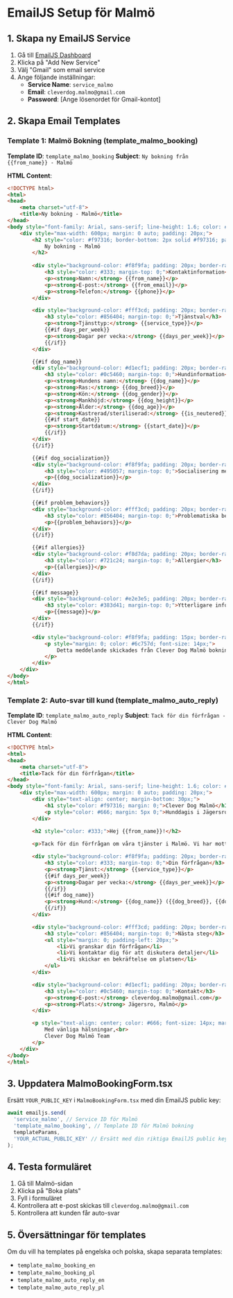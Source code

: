 # EmailJS Setup för Malmö

## 1. Skapa ny EmailJS Service

1. Gå till [EmailJS Dashboard](https://dashboard.emailjs.com/)
2. Klicka på "Add New Service"
3. Välj "Gmail" som email service
4. Ange följande inställningar:
   - **Service Name**: `service_malmo`
   - **Email**: `cleverdog.malmo@gmail.com`
   - **Password**: [Ange lösenordet för Gmail-kontot]

## 2. Skapa Email Templates

### Template 1: Malmö Bokning (template_malmo_booking)

**Template ID**: `template_malmo_booking`
**Subject**: `Ny bokning från {{from_name}} - Malmö`

**HTML Content**:
```html
<!DOCTYPE html>
<html>
<head>
    <meta charset="utf-8">
    <title>Ny bokning - Malmö</title>
</head>
<body style="font-family: Arial, sans-serif; line-height: 1.6; color: #333;">
    <div style="max-width: 600px; margin: 0 auto; padding: 20px;">
        <h2 style="color: #f97316; border-bottom: 2px solid #f97316; padding-bottom: 10px;">
            Ny bokning - Malmö
        </h2>
        
        <div style="background-color: #f8f9fa; padding: 20px; border-radius: 8px; margin: 20px 0;">
            <h3 style="color: #333; margin-top: 0;">Kontaktinformation</h3>
            <p><strong>Namn:</strong> {{from_name}}</p>
            <p><strong>E-post:</strong> {{from_email}}</p>
            <p><strong>Telefon:</strong> {{phone}}</p>
        </div>

        <div style="background-color: #fff3cd; padding: 20px; border-radius: 8px; margin: 20px 0;">
            <h3 style="color: #856404; margin-top: 0;">Tjänstval</h3>
            <p><strong>Tjänsttyp:</strong> {{service_type}}</p>
            {{#if days_per_week}}
            <p><strong>Dagar per vecka:</strong> {{days_per_week}}</p>
            {{/if}}
        </div>

        {{#if dog_name}}
        <div style="background-color: #d1ecf1; padding: 20px; border-radius: 8px; margin: 20px 0;">
            <h3 style="color: #0c5460; margin-top: 0;">Hundinformation</h3>
            <p><strong>Hundens namn:</strong> {{dog_name}}</p>
            <p><strong>Ras:</strong> {{dog_breed}}</p>
            <p><strong>Kön:</strong> {{dog_gender}}</p>
            <p><strong>Mankhöjd:</strong> {{dog_height}}</p>
            <p><strong>Ålder:</strong> {{dog_age}}</p>
            <p><strong>Kastrerad/steriliserad:</strong> {{is_neutered}}</p>
            {{#if start_date}}
            <p><strong>Startdatum:</strong> {{start_date}}</p>
            {{/if}}
        </div>
        {{/if}}

        {{#if dog_socialization}}
        <div style="background-color: #f8f9fa; padding: 20px; border-radius: 8px; margin: 20px 0;">
            <h3 style="color: #495057; margin-top: 0;">Socialisering med andra hundar</h3>
            <p>{{dog_socialization}}</p>
        </div>
        {{/if}}

        {{#if problem_behaviors}}
        <div style="background-color: #fff3cd; padding: 20px; border-radius: 8px; margin: 20px 0;">
            <h3 style="color: #856404; margin-top: 0;">Problematiska beteenden</h3>
            <p>{{problem_behaviors}}</p>
        </div>
        {{/if}}

        {{#if allergies}}
        <div style="background-color: #f8d7da; padding: 20px; border-radius: 8px; margin: 20px 0;">
            <h3 style="color: #721c24; margin-top: 0;">Allergier</h3>
            <p>{{allergies}}</p>
        </div>
        {{/if}}

        {{#if message}}
        <div style="background-color: #e2e3e5; padding: 20px; border-radius: 8px; margin: 20px 0;">
            <h3 style="color: #383d41; margin-top: 0;">Ytterligare information</h3>
            <p>{{message}}</p>
        </div>
        {{/if}}

        <div style="background-color: #f8f9fa; padding: 15px; border-radius: 8px; margin: 20px 0; text-align: center;">
            <p style="margin: 0; color: #6c757d; font-size: 14px;">
                Detta meddelande skickades från Clever Dog Malmö bokningsformulär
            </p>
        </div>
    </div>
</body>
</html>
```

### Template 2: Auto-svar till kund (template_malmo_auto_reply)

**Template ID**: `template_malmo_auto_reply`
**Subject**: `Tack för din förfrågan - Clever Dog Malmö`

**HTML Content**:
```html
<!DOCTYPE html>
<html>
<head>
    <meta charset="utf-8">
    <title>Tack för din förfrågan</title>
</head>
<body style="font-family: Arial, sans-serif; line-height: 1.6; color: #333;">
    <div style="max-width: 600px; margin: 0 auto; padding: 20px;">
        <div style="text-align: center; margin-bottom: 30px;">
            <h1 style="color: #f97316; margin: 0;">Clever Dog Malmö</h1>
            <p style="color: #666; margin: 5px 0;">Hunddagis i Jägersro</p>
        </div>

        <h2 style="color: #333;">Hej {{from_name}}!</h2>
        
        <p>Tack för din förfrågan om våra tjänster i Malmö. Vi har mottagit din bokning och kommer att kontakta dig inom 2-3 arbetsdagar för att diskutera dina behov.</p>

        <div style="background-color: #f8f9fa; padding: 20px; border-radius: 8px; margin: 20px 0;">
            <h3 style="color: #333; margin-top: 0;">Din förfrågan</h3>
            <p><strong>Tjänst:</strong> {{service_type}}</p>
            {{#if days_per_week}}
            <p><strong>Dagar per vecka:</strong> {{days_per_week}}</p>
            {{/if}}
            {{#if dog_name}}
            <p><strong>Hund:</strong> {{dog_name}} ({{dog_breed}}, {{dog_age}} år)</p>
            {{/if}}
        </div>

        <div style="background-color: #fff3cd; padding: 20px; border-radius: 8px; margin: 20px 0;">
            <h3 style="color: #856404; margin-top: 0;">Nästa steg</h3>
            <ul style="margin: 0; padding-left: 20px;">
                <li>Vi granskar din förfrågan</li>
                <li>Vi kontaktar dig för att diskutera detaljer</li>
                <li>Vi skickar en bekräftelse om platsen</li>
            </ul>
        </div>

        <div style="background-color: #d1ecf1; padding: 20px; border-radius: 8px; margin: 20px 0;">
            <h3 style="color: #0c5460; margin-top: 0;">Kontakt</h3>
            <p><strong>E-post:</strong> cleverdog.malmo@gmail.com</p>
            <p><strong>Plats:</strong> Jägersro, Malmö</p>
        </div>

        <p style="text-align: center; color: #666; font-size: 14px; margin-top: 30px;">
            Med vänliga hälsningar,<br>
            Clever Dog Malmö Team
        </p>
    </div>
</body>
</html>
```

## 3. Uppdatera MalmoBookingForm.tsx

Ersätt `YOUR_PUBLIC_KEY` i `MalmoBookingForm.tsx` med din EmailJS public key:

```typescript
await emailjs.send(
  'service_malmo', // Service ID för Malmö
  'template_malmo_booking', // Template ID för Malmö bokning
  templateParams,
  'YOUR_ACTUAL_PUBLIC_KEY' // Ersätt med din riktiga EmailJS public key
);
```

## 4. Testa formuläret

1. Gå till Malmö-sidan
2. Klicka på "Boka plats"
3. Fyll i formuläret
4. Kontrollera att e-post skickas till `cleverdog.malmo@gmail.com`
5. Kontrollera att kunden får auto-svar

## 5. Översättningar för templates

Om du vill ha templates på engelska och polska, skapa separata templates:
- `template_malmo_booking_en`
- `template_malmo_booking_pl`
- `template_malmo_auto_reply_en`
- `template_malmo_auto_reply_pl`
